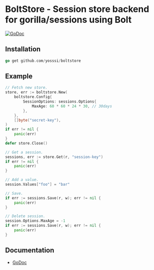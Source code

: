# BoltStore - Session store backend for gorilla/sessions using Bolt

[![GoDoc](https://godoc.org/github.com/yosssi/boltstore?status.png)](https://godoc.org/github.com/yosssi/boltstore)

## Installation

```go
go get github.com/yosssi/boltstore
```

## Example

```go
// Fetch new store.
store, err := boltstore.New(
	boltstore.Config{
		SessionOptions: sessions.Options{
			MaxAge: 60 * 60 * 24 * 30, // 30days
		},
	},
	[]byte("secret-key"),
)
if err != nil {
	panic(err)
}
defer store.Close()

// Get a session.
sessions, err := store.Get(r, "session-key")
if err != nil {
	panic(err)
}

// Add a value.
session.Values["foo"] = "bar"

// Save.
if err := sessions.Save(r, w); err != nil {
	panic(err)
}

// Delete session.
session.Options.MaxAge = -1
if err := sessions.Save(r, w); err != nil {
	panic(err)
}
```

## Documentation
* [GoDoc](http://godoc.org/github.com/yosssi/boltstore)

